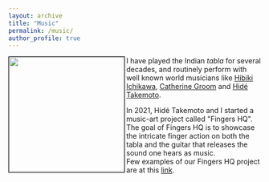 ```yaml
---
layout: archive
title: "Music"
permalink: /music/
author_profile: true
---
```


<img src="https://deepak-venkateshvaran.github.io/portfolio/images/deepak-groom.png" width="230" style="border:thin solid black;" align="left">

I have played the Indian *tabla* for several decades, and routinely perform with well known world musicians like [Hibiki Ichikawa](https://hibikishamisen.com/), [Catherine Groom](https://www.mus.cam.ac.uk/directory/catherine-groom) and [Hidé Takemoto](https://www.hideguitar.com/). 

In 2021, Hidé Takemoto and I started a music-art project called "Fingers HQ". The goal of Fingers HQ is to showcase the intricate finger action on both the tabla and the guitar that releases the sound one hears as music.  
Few examples of our Fingers HQ project are at this [link](https://www.youtube.com/@FingersHQ).
